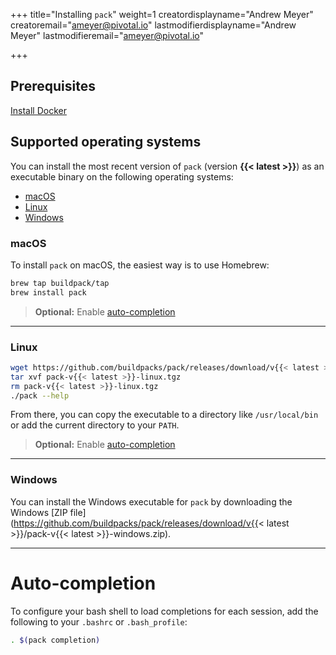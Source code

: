 +++
title="Installing `pack`"
weight=1
creatordisplayname="Andrew Meyer"
creatoremail="ameyer@pivotal.io"
lastmodifierdisplayname="Andrew Meyer"
lastmodifieremail="ameyer@pivotal.io"

+++

## Prerequisites
<a href="https://store.docker.com/search?type=edition&offering=community" target="_blank" class="download-button button icon-button bg-blue">Install Docker</a>


## Supported operating systems
You can install the most recent version of `pack` (version **{{< latest >}}**) as an executable binary on the following operating systems:

* [macOS](#macos)
* [Linux](#linux)
* [Windows](#windows)

### macOS

To install `pack` on macOS, the easiest way is to use Homebrew:

```bash
brew tap buildpack/tap
brew install pack
```

> **Optional:** Enable [auto-completion](#auto-completion)

<hr/>

### Linux

```bash
wget https://github.com/buildpacks/pack/releases/download/v{{< latest >}}/pack-v{{< latest >}}-linux.tgz
tar xvf pack-v{{< latest >}}-linux.tgz
rm pack-v{{< latest >}}-linux.tgz
./pack --help
```

From there, you can copy the executable to a directory like `/usr/local/bin` or add the current directory to your `PATH`.

> **Optional:** Enable [auto-completion](#auto-completion)

<hr/>

### Windows

You can install the Windows executable for `pack` by downloading the Windows [ZIP file](https://github.com/buildpacks/pack/releases/download/v{{< latest >}}/pack-v{{< latest >}}-windows.zip).

<hr/>

# Auto-completion

To configure your bash shell to load completions for each session, add the following to your `.bashrc` or `.bash_profile`:

```bash
. $(pack completion)
```